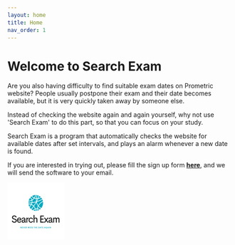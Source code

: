 ```yaml
---
layout: home
title: Home
nav_order: 1
---
```


<!-- this is the homepage -->

# Welcome to Search Exam

Are you also having difficulty to find suitable exam dates on Prometric website? People usually postpone their exam and their date becomes available, but it is very quickly taken away by someone else.

Instead of checking the website again and again yourself, why not use 'Search Exam' to do this part, so that you can focus on your study.

Search Exam is a program that automatically checks the website for available dates after set intervals, and plays an alarm whenever a new date is found.

If you are interested in trying out, please fill the sign up form [**here**](../Download/index_download.md), and we will send the software to your email.

<img src="./images/logo.png" alt="Logo" style="zoom:50%;" />

